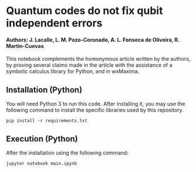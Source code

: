 # Quantum codes do not fix qubit independent errors
#### Authors: J. Lacalle, L. M. Pozo-Coronado, A. L. Fonseca de Oliveira, R. Martin-Cuevas

This notebook complements the homonymous article written by the authors, by proving several claims made in the article with the assistance of a symbolic calculus library for Python, and in wxMaxima.

## Installation (Python)

You will need Python 3 to run this code. After installing it, you may use the following command to install the specific libraries used by this repository.

```
pip install -r requirements.txt
```

## Execution (Python)

After the installation using the following command:

```
jupyter notebook main.ipynb
```

